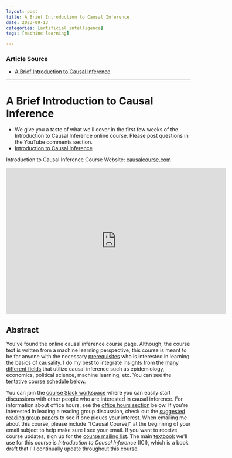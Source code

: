 ```yaml
---
layout: post
title: A Brief Introduction to Causal Inference
date: 2023-09-13
categories: [artificial intelligence]
tags: [machine learning]

---
```


### Article Source

* [A Brief Introduction to Causal Inference](https://www.youtube.com/watch?v=DXBPtpBhGqo&list=PLoazKTcS0RzZ1SUgeOgc6SWt51gfT80N0)

---

# A Brief Introduction to Causal Inference

* We give you a taste of what we'll cover in the first few weeks of the Introduction to Causal Inference online course. Please post questions in the YouTube comments section.
* [Introduction to Causal Inference](https://www.bradyneal.com/causal-inference-course)

Introduction to Causal Inference Course Website: [causalcourse.com](causalcourse.com)


<iframe width="600" height="400" src="https://www.youtube.com/embed/DXBPtpBhGqo?si=UFa5auEdvmnVYB_e" title="YouTube video player" frameborder="0" allow="accelerometer; autoplay; clipboard-write; encrypted-media; gyroscope; picture-in-picture; web-share" allowfullscreen></iframe>


## Abstract

You've found the online causal inference course page. Although, the
course text is written from a machine learning perspective, this course
is meant to be for anyone with the necessary
[prerequisites](#prerequisites) who is interested in learning the basics
of causality. I do my best to integrate insights from the [many
different fields](https://www.bradyneal.com/which-causal-inference-book)
that utilize causal inference such as epidemiology, economics, political
science, machine learning, etc. You can see the [tentative course
schedule](#course-schedule-tentative) below.

You can join the [course Slack
workspace](https://join.slack.com/t/causalcourse/shared_invite/zt-qpomuitc-WRYfcbeUNb9UACJN2U~kGw)
where you can easily start discussions with other people who are
interested in causal inference. For information about office hours, see
the [office hours section](#office-hours) below. If you're interested in
leading a reading group discussion, check out the [suggested reading
group papers](#potential-reading-group-papers-by-week) to see if one
piques your interest. When emailing me about this course, please include
"\[Causal Course\]" at the beginning of your email subject to help make
sure I see your email. If you want to receive course updates, sign up
for the [course mailing list](#course-mailing-list). The main
[textbook](#course-textbook) we'll use for this course is *Introduction
to Causal Inference* (ICI), which is a book draft that I'll continually
update throughout this course.





